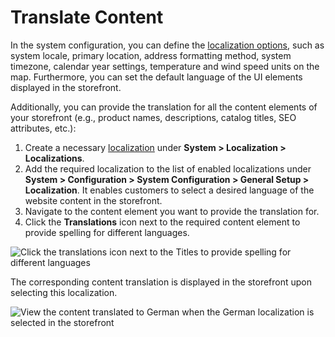 <a id="content-translation"></a>

<a id="sys-config-sysconfig-general-setup-language-settings"></a>

# Translate Content

In the system configuration, you can define the [localization options](../../back-office/system/configuration/system/general-setup/global-localization.md#localization-localization), such as system locale, primary location, address formatting method, system timezone, calendar year settings, temperature and wind speed units on the map. Furthermore, you can set the default language of the UI elements displayed in the storefront.

<!-- begin_content_translation -->

Additionally, you can provide the translation for all the content elements of your storefront (e.g., product names, descriptions, catalog titles, SEO attributes, etc.):

1. Create a necessary [localization](../../back-office/system/localization/localizations/index.md#localization-localizations) under **System > Localization > Localizations**.
2. Add the required localization to the list of enabled localizations under **System > Configuration > System Configuration > General Setup > Localization**. It enables customers to select a desired language of the website content in the storefront.
3. Navigate to the content element you want to provide the translation for.
4. Click the <i class="fas fa-language" aria-hidden="true"></i> **Translations** icon next to the required content element to provide spelling for different languages.

![Click the translations icon next to the Titles to provide spelling for different languages](user/img/system/localization/content_translation.png)

The corresponding content translation is displayed in the storefront upon selecting this localization.

![View the content translated to German when the German localization is selected in the storefront](user/img/system/localization/translation_frontstore.png)
<!-- finish_content_translation -->
<!-- fa-bars = fa-navicon -->
<!-- Ic Tiles is used as Set As Default in saved views, and as tiles in display layout options -->
<!-- IcPencil refers to Rename in Commerce and Inline Editing in CRM -->
<!-- Check mark in the square. -->
<!-- SortDesc is also used as drop-down arrow -->
